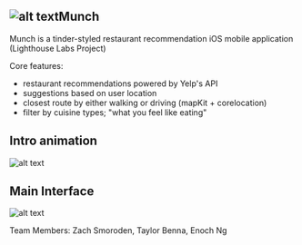 ## ![alt text](https://raw.githubusercontent.com/enochng1/Munch/master/munchAppIcon.png)Munch

Munch is a tinder-styled restaurant recommendation iOS mobile application (Lighthouse Labs Project)

Core features:
- restaurant recommendations powered by Yelp's API
- suggestions based on user location
- closest route by either walking or driving (mapKit + corelocation)
- filter by cuisine types; "what you feel like eating"

## Intro animation
![alt text](https://github.com/enochng1/Munch/blob/master/munch%20launch.gif?raw=true "Munch Intro Animation")

## Main Interface
![alt text](https://github.com/enochng1/Munch/blob/master/munch%20swipe.gif?raw=true "Munch Interface")

Team Members: Zach Smoroden, Taylor Benna, Enoch Ng
